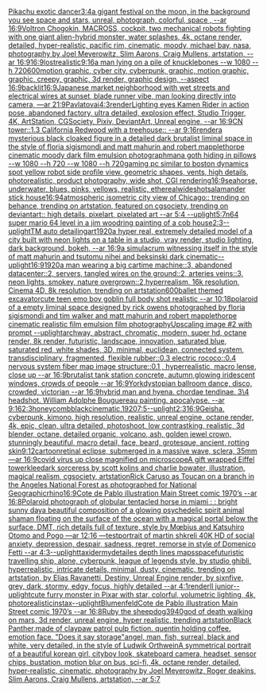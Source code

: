 [Pikachu exotic dancer](https://www.ebank.nz/aiartgenerator?category=Pikachu%20exotic%20dancer)[3:4](https://www.ebank.nz/aiartgenerator?category=3%3A4)[a gigant festival on the moon, in the background you see space and stars, unreal, photograph, colorful, space , --ar 16:9](https://www.ebank.nz/aiartgenerator?category=a%20gigant%20festival%20on%20the%20moon%2C%20in%20the%20background%20you%20see%20space%20and%20stars%2C%20unreal%2C%20photograph%2C%20colorful%2C%20space%20%2C%20--ar%2016%3A9)[Voltron Chogokin, MACROSS, cockpit, two mechanical robots fighting with one giant alien-hybrid monster, water splashes, 4k, octane render, detailed, hyper-realistic, pacific rim, cinematic, moody, michael bay, nasa, photography by Joel Meyerowitz, Slim Aarons, Craig Mullens, artstation, --ar 16:9](https://www.ebank.nz/aiartgenerator?category=Voltron%20Chogokin%2C%20MACROSS%2C%20cockpit%2C%20two%20mechanical%20robots%20fighting%20with%20one%20giant%20alien-hybrid%20monster%2C%20water%20splashes%2C%204k%2C%20octane%20render%2C%20detailed%2C%20hyper-realistic%2C%20pacific%20rim%2C%20cinematic%2C%20moody%2C%20michael%20bay%2C%20nasa%2C%20photography%20by%20Joel%20Meyerowitz%2C%20Slim%20Aarons%2C%20Craig%20Mullens%2C%20artstation%2C%20--ar%2016%3A9)[16:9](https://www.ebank.nz/aiartgenerator?category=16%3A9)[lost](https://www.ebank.nz/aiartgenerator?category=lost)[realistic](https://www.ebank.nz/aiartgenerator?category=realistic)[9:16](https://www.ebank.nz/aiartgenerator?category=9%3A16)[a man lying on a pile of knucklebones --w 1080 --h 720](https://www.ebank.nz/aiartgenerator?category=a%20man%20lying%20on%20a%20pile%20of%20knucklebones%20--w%201080%20--h%20720)[600](https://www.ebank.nz/aiartgenerator?category=600)[motion graphic, cyber city, cyberpunk, graphic,  motion graphic, graphic,  creepy, graphic, 3d render, graphic design, --aspect 16:9](https://www.ebank.nz/aiartgenerator?category=motion%20graphic%2C%20cyber%20city%2C%20cyberpunk%2C%20graphic%2C%20%20motion%20graphic%2C%20graphic%2C%20%20creepy%2C%20graphic%2C%203d%20render%2C%20graphic%20design%2C%20--aspect%2016%3A9)[backlit](https://www.ebank.nz/aiartgenerator?category=backlit)[16:9](https://www.ebank.nz/aiartgenerator?category=16%3A9)[Japanese market neighborhood with wet streets and electrical wires at sunset, blade runner vibe, man looking directly into camera, —ar 21:9](https://www.ebank.nz/aiartgenerator?category=Japanese%20market%20neighborhood%20with%20wet%20streets%20and%20electrical%20wires%20at%20sunset%2C%20blade%20runner%20vibe%2C%20man%20looking%20directly%20into%20camera%2C%20%E2%80%94ar%2021%3A9)[Pavlatovai](https://www.ebank.nz/aiartgenerator?category=Pavlatovai)[4:3](https://www.ebank.nz/aiartgenerator?category=4%3A3)[render](https://www.ebank.nz/aiartgenerator?category=render)[Lighting eyes Kamen Rider in action pose, abandoned factory, ultra detailed, explosion effect, Studio Trigger, 4K, ArtStation, CGSociety, Pixiv, DeviantArt, Unreal engine, --ar 16:9](https://www.ebank.nz/aiartgenerator?category=Lighting%20eyes%20Kamen%20Rider%20in%20action%20pose%2C%20abandoned%20factory%2C%20ultra%20detailed%2C%20explosion%20effect%2C%20Studio%20Trigger%2C%204K%2C%20ArtStation%2C%20CGSociety%2C%20Pixiv%2C%20DeviantArt%2C%20Unreal%20engine%2C%20--ar%2016%3A9)[CN tower::1.3 California Redwood with a treehouse:: --ar 9:16](https://www.ebank.nz/aiartgenerator?category=CN%20tower%3A%3A1.3%20California%20Redwood%20with%20a%20treehouse%3A%3A%20--ar%209%3A16)[render](https://www.ebank.nz/aiartgenerator?category=render)[a mysterious black cloaked figure in a detailed dark brutalist liminal space in the style of floria sigismondi and matt mahurin and robert mapplethorpe  cinematic moody dark film emulsion photograph](https://www.ebank.nz/aiartgenerator?category=a%20mysterious%20black%20cloaked%20figure%20in%20a%20detailed%20dark%20brutalist%20liminal%20space%20in%20the%20style%20of%20floria%20sigismondi%20and%20matt%20mahurin%20and%20robert%20mapplethorpe%20%20cinematic%20moody%20dark%20film%20emulsion%20photograph)[man](https://www.ebank.nz/aiartgenerator?category=man)[a goth hiding in pillows --w 1080 --h 720 --w 1080 --h 720](https://www.ebank.nz/aiartgenerator?category=a%20goth%20hiding%20in%20pillows%20--w%201080%20--h%20720%20--w%201080%20--h%20720)[gaming pc similar to boston dynamics spot yellow robot side profile view, geometric shapes, vents, high details, photorealistic, product photography, wide shot, CGI rendering](https://www.ebank.nz/aiartgenerator?category=gaming%20pc%20similar%20to%20boston%20dynamics%20spot%20yellow%20robot%20side%20profile%20view%2C%20geometric%20shapes%2C%20vents%2C%20high%20details%2C%20photorealistic%2C%20product%20photography%2C%20wide%20shot%2C%20CGI%20rendering)[16:9](https://www.ebank.nz/aiartgenerator?category=16%3A9)[seahorse, underwater, blues, pinks, yellows, realistic, ethereal](https://www.ebank.nz/aiartgenerator?category=seahorse%2C%20underwater%2C%20blues%2C%20pinks%2C%20yellows%2C%20realistic%2C%20ethereal)[wideshot](https://www.ebank.nz/aiartgenerator?category=wideshot)[salamander stick house](https://www.ebank.nz/aiartgenerator?category=salamander%20stick%20house)[16:9](https://www.ebank.nz/aiartgenerator?category=16%3A9)[4](https://www.ebank.nz/aiartgenerator?category=4)[atmospheric isometric city view of Chicago:: trending on behance, trending on artstation, featured on cgsociety, trending on deviantart:: high details, pixelart, pixelated art --ar 5:4 --uplight](https://www.ebank.nz/aiartgenerator?category=atmospheric%20isometric%20city%20view%20of%20Chicago%3A%3A%20trending%20on%20behance%2C%20trending%20on%20artstation%2C%20featured%20on%20cgsociety%2C%20trending%20on%20deviantart%3A%3A%20high%20details%2C%20pixelart%2C%20pixelated%20art%20--ar%205%3A4%20--uplight)[5:7](https://www.ebank.nz/aiartgenerator?category=5%3A7)[n64 super mario 64 level in a jim woodring painting of a cob house](https://www.ebank.nz/aiartgenerator?category=n64%20super%20mario%2064%20level%20in%20a%20jim%20woodring%20painting%20of%20a%20cob%20house)[2:3](https://www.ebank.nz/aiartgenerator?category=2%3A3)[--uplight](https://www.ebank.nz/aiartgenerator?category=--uplight)[TM auto detailing](https://www.ebank.nz/aiartgenerator?category=TM%20auto%20detailing)[art](https://www.ebank.nz/aiartgenerator?category=art)[1920](https://www.ebank.nz/aiartgenerator?category=1920)[a hyper real, extremely detailed model of a city built with neon lights on a table in a studio, vray render, studio lighting, dark background, bokeh, --ar 16:9](https://www.ebank.nz/aiartgenerator?category=a%20hyper%20real%2C%20extremely%20detailed%20model%20of%20a%20city%20built%20with%20neon%20lights%20on%20a%20table%20in%20a%20studio%2C%20vray%20render%2C%20studio%20lighting%2C%20dark%20background%2C%20bokeh%2C%20--ar%2016%3A9)[a simulacrum witnessing itself in the style of matt mahurin and tsutomu nihei and beksinski dark cinematic](https://www.ebank.nz/aiartgenerator?category=a%20simulacrum%20witnessing%20itself%20in%20the%20style%20of%20matt%20mahurin%20and%20tsutomu%20nihei%20and%20beksinski%20dark%20cinematic)[--uplight](https://www.ebank.nz/aiartgenerator?category=--uplight)[16:9](https://www.ebank.nz/aiartgenerator?category=16%3A9)[1920](https://www.ebank.nz/aiartgenerator?category=1920)[a man wearing a big car](https://www.ebank.nz/aiartgenerator?category=a%20man%20wearing%20a%20big%20car)[time machine::3, abandoned datacenter::2, servers,  tangled wires on the ground::2, arteries veins::3, neon lights, smokey, nature overgrown::2,hyperrealism, 16k resolution, Cinema 4D, 8k resolution, trending on artstation](https://www.ebank.nz/aiartgenerator?category=time%20machine%3A%3A3%2C%20abandoned%20datacenter%3A%3A2%2C%20servers%2C%20%20tangled%20wires%20on%20the%20ground%3A%3A2%2C%20arteries%20veins%3A%3A3%2C%20neon%20lights%2C%20smokey%2C%20nature%20overgrown%3A%3A2%2Chyperrealism%2C%2016k%20resolution%2C%20Cinema%204D%2C%208k%20resolution%2C%20trending%20on%20artstation)[600](https://www.ebank.nz/aiartgenerator?category=600)[ballet themed excavator](https://www.ebank.nz/aiartgenerator?category=ballet%20themed%20excavator)[cute teen emo boy goblin full body shot realistic --ar 10:18](https://www.ebank.nz/aiartgenerator?category=cute%20teen%20emo%20boy%20goblin%20full%20body%20shot%20realistic%20--ar%2010%3A18)[polaroid of a empty liminal space designed by rick owens photographed by floria sigismondi and tim walker  and matt mahurin and robert mapplethorpe cinematic realistic film emulsion film photography](https://www.ebank.nz/aiartgenerator?category=polaroid%20of%20a%20empty%20liminal%20space%20designed%20by%20rick%20owens%20photographed%20by%20floria%20sigismondi%20and%20tim%20walker%20%20and%20matt%20mahurin%20and%20robert%20mapplethorpe%20cinematic%20realistic%20film%20emulsion%20film%20photography)[Upscaling image #2 with prompt --uplight](https://www.ebank.nz/aiartgenerator?category=Upscaling%20image%20%232%20with%20prompt%20--uplight)[archway, abstract, chromatic, modern, super hd, octane render, 8k render, futuristic, landscape, innovation, saturated blue, saturated red, white shades, 3D, minimal, euclidean, connected system, transdisciplinary, fragmented, flexible rubber::0.3 electric rococo::0.4 nervous system fiber map image structure::0.1 , hyperrealistic, macro lense, close up --ar 16:9](https://www.ebank.nz/aiartgenerator?category=archway%2C%20abstract%2C%20chromatic%2C%20modern%2C%20super%20hd%2C%20octane%20render%2C%208k%20render%2C%20futuristic%2C%20landscape%2C%20innovation%2C%20saturated%20blue%2C%20saturated%20red%2C%20white%20shades%2C%203D%2C%20minimal%2C%20euclidean%2C%20connected%20system%2C%20transdisciplinary%2C%20fragmented%2C%20flexible%20rubber%3A%3A0.3%20electric%20rococo%3A%3A0.4%20nervous%20system%20fiber%20map%20image%20structure%3A%3A0.1%20%2C%20hyperrealistic%2C%20macro%20lense%2C%20close%20up%20--ar%2016%3A9)[brutalist tank station concrete, autumn,glowing iridescent windows, crowds of people --ar 16:9](https://www.ebank.nz/aiartgenerator?category=brutalist%20tank%20station%20concrete%2C%20autumn%2Cglowing%20iridescent%20windows%2C%20crowds%20of%20people%20--ar%2016%3A9)[York](https://www.ebank.nz/aiartgenerator?category=York)[dystopian ballroom dance, disco, crowded, victorian --ar 16:9](https://www.ebank.nz/aiartgenerator?category=dystopian%20ballroom%20dance%2C%20disco%2C%20crowded%2C%20victorian%20--ar%2016%3A9)[hybrid man and hyena. chordae tendinae. 3\4 headshot. William Adolphe Bouguereau painting. apocalypse. --ar 9:16](https://www.ebank.nz/aiartgenerator?category=hybrid%20man%20and%20hyena.%20chordae%20tendinae.%203%5C4%20headshot.%20William%20Adolphe%20Bouguereau%20painting.%20apocalypse.%20--ar%209%3A16)[2:3](https://www.ebank.nz/aiartgenerator?category=2%3A3)[honeycomb](https://www.ebank.nz/aiartgenerator?category=honeycomb)[black](https://www.ebank.nz/aiartgenerator?category=black)[cinematic,](https://www.ebank.nz/aiartgenerator?category=cinematic%2C)[1920](https://www.ebank.nz/aiartgenerator?category=1920)[7:5](https://www.ebank.nz/aiartgenerator?category=7%3A5)[--uplight](https://www.ebank.nz/aiartgenerator?category=--uplight)[2:3](https://www.ebank.nz/aiartgenerator?category=2%3A3)[16:9](https://www.ebank.nz/aiartgenerator?category=16%3A9)[Geisha, cyberpunk, kimono, high resolution, realistic, unreal engine, octane render, 4k, epic, clean, ultra detailed, photoshoot, low contrast](https://www.ebank.nz/aiartgenerator?category=Geisha%2C%20cyberpunk%2C%20kimono%2C%20high%20resolution%2C%20realistic%2C%20unreal%20engine%2C%20octane%20render%2C%204k%2C%20epic%2C%20clean%2C%20ultra%20detailed%2C%20photoshoot%2C%20low%20contrast)[king, realistic, 3d blender, octane, detailed organic, volcano, ash, golden jewel crown, stunningly beautiful, macro detail, face, beard, grotesque, ancient, rotting skin](https://www.ebank.nz/aiartgenerator?category=king%2C%20realistic%2C%203d%20blender%2C%20octane%2C%20detailed%20organic%2C%20volcano%2C%20ash%2C%20golden%20jewel%20crown%2C%20stunningly%20beautiful%2C%20macro%20detail%2C%20face%2C%20beard%2C%20grotesque%2C%20ancient%2C%20rotting%20skin)[9:12](https://www.ebank.nz/aiartgenerator?category=9%3A12)[cartoon](https://www.ebank.nz/aiartgenerator?category=cartoon)[retinal eclipse, submerged in a massive wave, sclera, 35mm —ar 16:9](https://www.ebank.nz/aiartgenerator?category=retinal%20eclipse%2C%20submerged%20in%20a%20massive%20wave%2C%20sclera%2C%2035mm%20%E2%80%94ar%2016%3A9)[covid virus up close magnified on microscope](https://www.ebank.nz/aiartgenerator?category=covid%20virus%20up%20close%20magnified%20on%20microscope)[A gift wrapped Eiffel tower](https://www.ebank.nz/aiartgenerator?category=A%20gift%20wrapped%20Eiffel%20tower)[klee](https://www.ebank.nz/aiartgenerator?category=klee)[dark sorceress by scott kolins and charlie bowater, illustration, magical realism, cgsociety, artstation](https://www.ebank.nz/aiartgenerator?category=dark%20sorceress%20by%20scott%20kolins%20and%20charlie%20bowater%2C%20illustration%2C%20magical%20realism%2C%20cgsociety%2C%20artstation)[Rick Caruso as Toucan on a branch in the Angeles National Forest as photographed for National Geographic](https://www.ebank.nz/aiartgenerator?category=Rick%20Caruso%20as%20Toucan%20on%20a%20branch%20in%20the%20Angeles%20National%20Forest%20as%20photographed%20for%20National%20Geographic)[rhino](https://www.ebank.nz/aiartgenerator?category=rhino)[16:9](https://www.ebank.nz/aiartgenerator?category=16%3A9)[Cote de Pablo illustration Main Street comic 1970’s --ar 16:8](https://www.ebank.nz/aiartgenerator?category=Cote%20de%20Pablo%20illustration%20Main%20Street%20comic%201970%E2%80%99s%20--ar%2016%3A8)[Polaroid photograph of globular tentacled horse in miami : : bright sunny day](https://www.ebank.nz/aiartgenerator?category=Polaroid%20photograph%20of%20globular%20tentacled%20horse%20in%20miami%20%3A%20%3A%20bright%20sunny%20day)[a beautiful composition of a glowing psychedelic spirit animal shaman floating on the surface of the ocean with a magical portal below the surface, DMT,  rich details full of texture, style by Mœbius and Katsuhiro Otomo and Pogo —ar 12:16 —test](https://www.ebank.nz/aiartgenerator?category=a%20beautiful%20composition%20of%20a%20glowing%20psychedelic%20spirit%20animal%20shaman%20floating%20on%20the%20surface%20of%20the%20ocean%20with%20a%20magical%20portal%20below%20the%20surface%2C%20DMT%2C%20%20rich%20details%20full%20of%20texture%2C%20style%20by%20M%C5%93bius%20and%20Katsuhiro%20Otomo%20and%20Pogo%20%E2%80%94ar%2012%3A16%20%E2%80%94test)[portrait of martin shkreli 40K HD of social anxiety, depression, despair, sadness, regret, remorse in style of Domenico Fetti --ar 4:3](https://www.ebank.nz/aiartgenerator?category=portrait%20of%20martin%20shkreli%2040K%20HD%20of%20social%20anxiety%2C%20depression%2C%20despair%2C%20sadness%2C%20regret%2C%20remorse%20in%20style%20of%20Domenico%20Fetti%20--ar%204%3A3)[--uplight](https://www.ebank.nz/aiartgenerator?category=--uplight)[taxidermy](https://www.ebank.nz/aiartgenerator?category=taxidermy)[detailes  depth lines  maps](https://www.ebank.nz/aiartgenerator?category=detailes%20%20depth%20lines%20%20maps)[space](https://www.ebank.nz/aiartgenerator?category=space)[futuristic travelling ship, alone, cyberpunk, league of legends style, by studio ghibli, hyperrealistic, intricate details, minimal, dusty, cinematic, trending on artstation, by Elias Ravanetti, Destiny, Unreal Engine render, by sixnfive, grey, dark, stormy, edgy, focus, highly detailed --ar 4:1](https://www.ebank.nz/aiartgenerator?category=futuristic%20travelling%20ship%2C%20alone%2C%20cyberpunk%2C%20league%20of%20legends%20style%2C%20by%20studio%20ghibli%2C%20hyperrealistic%2C%20intricate%20details%2C%20minimal%2C%20dusty%2C%20cinematic%2C%20trending%20on%20artstation%2C%20by%20Elias%20Ravanetti%2C%20Destiny%2C%20Unreal%20Engine%20render%2C%20by%20sixnfive%2C%20grey%2C%20dark%2C%20stormy%2C%20edgy%2C%20focus%2C%20highly%20detailed%20--ar%204%3A1)[render](https://www.ebank.nz/aiartgenerator?category=render)[ll junior](https://www.ebank.nz/aiartgenerator?category=ll%20junior)[--uplight](https://www.ebank.nz/aiartgenerator?category=--uplight)[cute furry monster in Pixar with star, colorful, volumetric lighting, 4k, photorealistic](https://www.ebank.nz/aiartgenerator?category=cute%20furry%20monster%20in%20Pixar%20with%20star%2C%20colorful%2C%20volumetric%20lighting%2C%204k%2C%20photorealistic)[instax](https://www.ebank.nz/aiartgenerator?category=instax)[--uplight](https://www.ebank.nz/aiartgenerator?category=--uplight)[Blumenfeld](https://www.ebank.nz/aiartgenerator?category=Blumenfeld)[Cote de Pablo illustration Main Street comic 1970’s --ar 16:8](https://www.ebank.nz/aiartgenerator?category=Cote%20de%20Pablo%20illustration%20Main%20Street%20comic%201970%E2%80%99s%20--ar%2016%3A8)[Ruby the sheepdog](https://www.ebank.nz/aiartgenerator?category=Ruby%20the%20sheepdog)[3940](https://www.ebank.nz/aiartgenerator?category=3940)[god of death walking on mars, 3d render, unreal engine, hyper realistic, trending artstation](https://www.ebank.nz/aiartgenerator?category=god%20of%20death%20walking%20on%20mars%2C%203d%20render%2C%20unreal%20engine%2C%20hyper%20realistic%2C%20trending%20artstation)[Black Panther,made of clay](https://www.ebank.nz/aiartgenerator?category=Black%20Panther%2Cmade%20of%20clay)[paw patrol pulp fiction. quentin holding coffee. emotion face. "Does it say storage"](https://www.ebank.nz/aiartgenerator?category=paw%20patrol%20pulp%20fiction.%20quentin%20holding%20coffee.%20emotion%20face.%20%22Does%20it%20say%20storage%22)[angel, man, fish, surreal, black and white, very detailed, in the style of Ludwik Orthwein](https://www.ebank.nz/aiartgenerator?category=angel%2C%20man%2C%20fish%2C%20surreal%2C%20black%20and%20white%2C%20very%20detailed%2C%20in%20the%20style%20of%20Ludwik%20Orthwein)[A symmetrical portrait of a beautiful korean girl, cityboy look, skateboard camera, headset, sensor chips, bustation, motion blur on bus, sci-fi, 4k, octane render, detailed, hyper-realistic, cinematic, photography by Joel Meyerowitz, Roger deakins, Slim Aarons, Craig Mullens, artstation, --ar 5:7](https://www.ebank.nz/aiartgenerator?category=A%20symmetrical%20portrait%20of%20a%20beautiful%20korean%20girl%2C%20cityboy%20look%2C%20skateboard%20camera%2C%20headset%2C%20sensor%20chips%2C%20bustation%2C%20motion%20blur%20on%20bus%2C%20sci-fi%2C%204k%2C%20octane%20render%2C%20detailed%2C%20hyper-realistic%2C%20cinematic%2C%20photography%20by%20Joel%20Meyerowitz%2C%20Roger%20deakins%2C%20Slim%20Aarons%2C%20Craig%20Mullens%2C%20artstation%2C%20--ar%205%3A7)